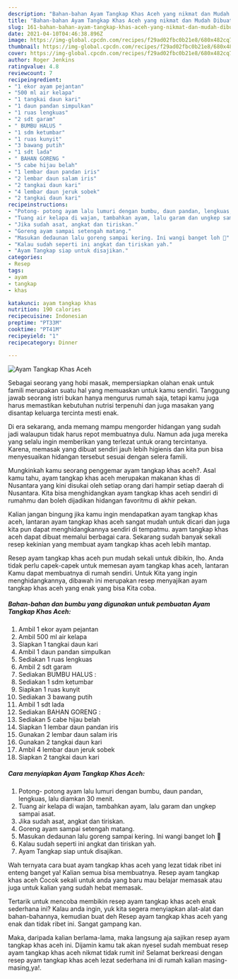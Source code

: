 ```yaml
---
description: "Bahan-bahan Ayam Tangkap Khas Aceh yang nikmat dan Mudah Dibuat"
title: "Bahan-bahan Ayam Tangkap Khas Aceh yang nikmat dan Mudah Dibuat"
slug: 161-bahan-bahan-ayam-tangkap-khas-aceh-yang-nikmat-dan-mudah-dibuat
date: 2021-04-10T04:46:38.896Z
image: https://img-global.cpcdn.com/recipes/f29ad02fbc0b21e8/680x482cq70/ayam-tangkap-khas-aceh-foto-resep-utama.jpg
thumbnail: https://img-global.cpcdn.com/recipes/f29ad02fbc0b21e8/680x482cq70/ayam-tangkap-khas-aceh-foto-resep-utama.jpg
cover: https://img-global.cpcdn.com/recipes/f29ad02fbc0b21e8/680x482cq70/ayam-tangkap-khas-aceh-foto-resep-utama.jpg
author: Roger Jenkins
ratingvalue: 4.8
reviewcount: 7
recipeingredient:
- "1 ekor ayam pejantan"
- "500 ml air kelapa"
- "1 tangkai daun kari"
- "1 daun pandan simpulkan"
- "1 ruas lengkuas"
- "2 sdt garam"
- " BUMBU HALUS "
- "1 sdm ketumbar"
- "1 ruas kunyit"
- "3 bawang putih"
- "1 sdt lada"
- " BAHAN GORENG "
- "5 cabe hijau belah"
- "1 lembar daun pandan iris"
- "2 lembar daun salam iris"
- "2 tangkai daun kari"
- "4 lembar daun jeruk sobek"
- "2 tangkai daun kari"
recipeinstructions:
- "Potong- potong ayam lalu lumuri dengan bumbu, daun pandan, lengkuas, lalu diamkan 30 menit."
- "Tuang air kelapa di wajan, tambahkan ayam, lalu garam dan ungkep sampai asat."
- "Jika sudah asat, angkat dan tiriskan."
- "Goreng ayam sampai setengah matang."
- "Masukan dedaunan lalu goreng sampai kering. Ini wangi banget loh 🥰"
- "Kalau sudah seperti ini angkat dan tiriskan yah."
- "Ayam Tangkap siap untuk disajikan."
categories:
- Resep
tags:
- ayam
- tangkap
- khas

katakunci: ayam tangkap khas 
nutrition: 190 calories
recipecuisine: Indonesian
preptime: "PT33M"
cooktime: "PT41M"
recipeyield: "1"
recipecategory: Dinner

---
```



![Ayam Tangkap Khas Aceh](https://img-global.cpcdn.com/recipes/f29ad02fbc0b21e8/680x482cq70/ayam-tangkap-khas-aceh-foto-resep-utama.jpg)

Sebagai seorang yang hobi masak, mempersiapkan olahan enak untuk famili merupakan suatu hal yang memuaskan untuk kamu sendiri. Tanggung jawab seorang istri bukan hanya mengurus rumah saja, tetapi kamu juga harus memastikan kebutuhan nutrisi terpenuhi dan juga masakan yang disantap keluarga tercinta mesti enak.

Di era  sekarang, anda memang mampu mengorder hidangan yang sudah jadi walaupun tidak harus repot membuatnya dulu. Namun ada juga mereka yang selalu ingin memberikan yang terlezat untuk orang tercintanya. Karena, memasak yang dibuat sendiri jauh lebih higienis dan kita pun bisa menyesuaikan hidangan tersebut sesuai dengan selera famili. 



Mungkinkah kamu seorang penggemar ayam tangkap khas aceh?. Asal kamu tahu, ayam tangkap khas aceh merupakan makanan khas di Nusantara yang kini disukai oleh setiap orang dari hampir setiap daerah di Nusantara. Kita bisa menghidangkan ayam tangkap khas aceh sendiri di rumahmu dan boleh dijadikan hidangan favoritmu di akhir pekan.

Kalian jangan bingung jika kamu ingin mendapatkan ayam tangkap khas aceh, lantaran ayam tangkap khas aceh sangat mudah untuk dicari dan juga kita pun dapat menghidangkannya sendiri di tempatmu. ayam tangkap khas aceh dapat dibuat memalui berbagai cara. Sekarang sudah banyak sekali resep kekinian yang membuat ayam tangkap khas aceh lebih mantap.

Resep ayam tangkap khas aceh pun mudah sekali untuk dibikin, lho. Anda tidak perlu capek-capek untuk memesan ayam tangkap khas aceh, lantaran Kamu dapat membuatnya di rumah sendiri. Untuk Kita yang ingin menghidangkannya, dibawah ini merupakan resep menyajikan ayam tangkap khas aceh yang enak yang bisa Kita coba.

<!--inarticleads1-->

##### Bahan-bahan dan bumbu yang digunakan untuk pembuatan Ayam Tangkap Khas Aceh:

1. Ambil 1 ekor ayam pejantan
1. Ambil 500 ml air kelapa
1. Siapkan 1 tangkai daun kari
1. Ambil 1 daun pandan simpulkan
1. Sediakan 1 ruas lengkuas
1. Ambil 2 sdt garam
1. Sediakan  BUMBU HALUS :
1. Sediakan 1 sdm ketumbar
1. Siapkan 1 ruas kunyit
1. Sediakan 3 bawang putih
1. Ambil 1 sdt lada
1. Sediakan  BAHAN GORENG :
1. Sediakan 5 cabe hijau belah
1. Siapkan 1 lembar daun pandan iris
1. Gunakan 2 lembar daun salam iris
1. Gunakan 2 tangkai daun kari
1. Ambil 4 lembar daun jeruk sobek
1. Siapkan 2 tangkai daun kari




<!--inarticleads2-->

##### Cara menyiapkan Ayam Tangkap Khas Aceh:

1. Potong- potong ayam lalu lumuri dengan bumbu, daun pandan, lengkuas, lalu diamkan 30 menit.
1. Tuang air kelapa di wajan, tambahkan ayam, lalu garam dan ungkep sampai asat.
1. Jika sudah asat, angkat dan tiriskan.
1. Goreng ayam sampai setengah matang.
1. Masukan dedaunan lalu goreng sampai kering. Ini wangi banget loh 🥰
1. Kalau sudah seperti ini angkat dan tiriskan yah.
1. Ayam Tangkap siap untuk disajikan.




Wah ternyata cara buat ayam tangkap khas aceh yang lezat tidak ribet ini enteng banget ya! Kalian semua bisa membuatnya. Resep ayam tangkap khas aceh Cocok sekali untuk anda yang baru mau belajar memasak atau juga untuk kalian yang sudah hebat memasak.

Tertarik untuk mencoba membikin resep ayam tangkap khas aceh enak sederhana ini? Kalau anda ingin, yuk kita segera menyiapkan alat-alat dan bahan-bahannya, kemudian buat deh Resep ayam tangkap khas aceh yang enak dan tidak ribet ini. Sangat gampang kan. 

Maka, daripada kalian berlama-lama, maka langsung aja sajikan resep ayam tangkap khas aceh ini. Dijamin kamu tak akan nyesel sudah membuat resep ayam tangkap khas aceh nikmat tidak rumit ini! Selamat berkreasi dengan resep ayam tangkap khas aceh lezat sederhana ini di rumah kalian masing-masing,ya!.

